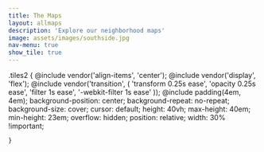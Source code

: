 ```yaml
---
title: The Maps
layout: allmaps
description: 'Explore our neighborhood maps'
image: assets/images/southside.jpg
nav-menu: true
show_tile: true
---
```


.tiles2 {
                    @include vendor('align-items', 'center');
            @include vendor('display', 'flex');
            @include vendor('transition', (
                'transform 0.25s ease',
                'opacity 0.25s ease',
                'filter 1s ease',
                '-webkit-filter 1s ease'
            ));
            @include padding(4em, 4em);
            background-position: center;
            background-repeat: no-repeat;
            background-size: cover;
            cursor: default;
            height: 40vh;
            max-height: 40em;
            min-height: 23em;
            overflow: hidden;
            position: relative;
            width: 30% !important;
 
    }
 